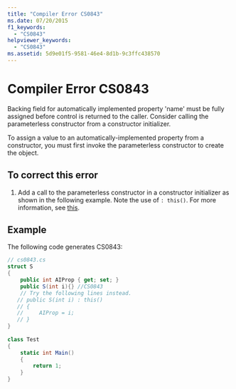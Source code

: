 ```yaml
---
title: "Compiler Error CS0843"
ms.date: 07/20/2015
f1_keywords: 
  - "CS0843"
helpviewer_keywords: 
  - "CS0843"
ms.assetid: 5d9e01f5-9581-46e4-8d1b-9c3ffc438570
---
```

# Compiler Error CS0843
Backing field for automatically implemented property 'name' must be fully assigned before control is returned to the caller. Consider calling the parameterless constructor from a constructor initializer.  
  
 To assign a value to an automatically-implemented property from a constructor, you must first invoke the parameterless constructor to create the object.  
  
## To correct this error  
  
1. Add a call to the parameterless constructor in a constructor initializer as shown in the following example. Note the use of `: this()`. For more information, see [this](../keywords/this.md).  
  
## Example  
 The following code generates CS0843:  
  
```csharp  
// cs0843.cs  
struct S  
{  
    public int AIProp { get; set; }  
    public S(int i){} //CS0843  
    // Try the following lines instead.  
   // public S(int i) : this()  
   // {  
   //     AIProp = i;  
   // }  
}  
  
class Test  
{  
    static int Main()  
    {  
        return 1;  
    }  
}  
```
